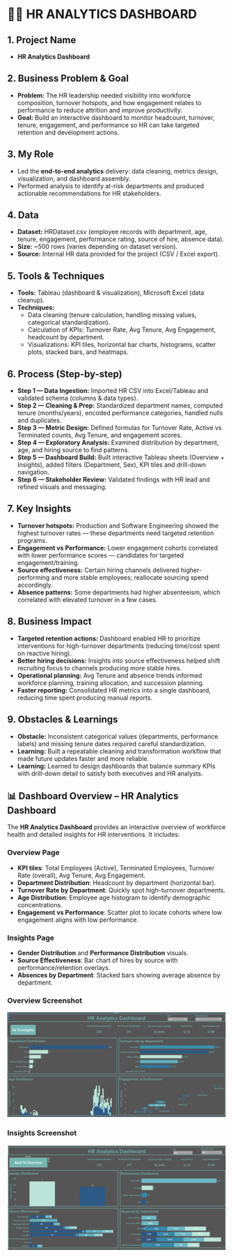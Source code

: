 # **🧑‍💼 HR ANALYTICS DASHBOARD**

## **1. Project Name**
- **HR Analytics Dashboard**

## **2. Business Problem & Goal**
- **Problem:** The HR leadership needed visibility into workforce composition, turnover hotspots, and how engagement relates to performance to reduce attrition and improve productivity.  
- **Goal:** Build an interactive dashboard to monitor headcount, turnover, tenure, engagement, and performance so HR can take targeted retention and development actions.

## **3. My Role**
- Led the **end-to-end analytics** delivery: data cleaning, metrics design, visualization, and dashboard assembly.  
- Performed analysis to identify at-risk departments and produced actionable recommendations for HR stakeholders.

## **4. Data**
- **Dataset:** HRDataset.csv (employee records with department, age, tenure, engagement, performance rating, source of hire, absence data).  
- **Size:** ~500 rows (varies depending on dataset version).  
- **Source:** Internal HR data provided for the project (CSV / Excel export).

## **5. Tools & Techniques**
- **Tools:** Tableau (dashboard & visualization), Microsoft Excel (data cleanup).  
- **Techniques:**  
  - Data cleaning (tenure calculation, handling missing values, categorical standardization).  
  - Calculation of KPIs: Turnover Rate, Avg Tenure, Avg Engagement, headcount by department.  
  - Visualizations: KPI tiles, horizontal bar charts, histograms, scatter plots, stacked bars, and heatmaps.

## **6. Process (Step-by-step)**
- **Step 1 — Data Ingestion:** Imported HR CSV into Excel/Tableau and validated schema (columns & data types).  
- **Step 2 — Cleaning & Prep:** Standardized department names, computed tenure (months/years), encoded performance categories, handled nulls and duplicates.  
- **Step 3 — Metric Design:** Defined formulas for Turnover Rate, Active vs Terminated counts, Avg Tenure, and engagement scores.  
- **Step 4 — Exploratory Analysis:** Examined distribution by department, age, and hiring source to find patterns.  
- **Step 5 — Dashboard Build:** Built interactive Tableau sheets (Overview + Insights), added filters (Department, Sex), KPI tiles and drill-down navigation.  
- **Step 6 — Stakeholder Review:** Validated findings with HR lead and refined visuals and messaging.

## **7. Key Insights**
- **Turnover hotspots:** Production and Software Engineering showed the highest turnover rates — these departments need targeted retention programs.  
- **Engagement vs Performance:** Lower engagement cohorts correlated with lower performance scores — candidates for targeted engagement/training.  
- **Source effectiveness:** Certain hiring channels delivered higher-performing and more stable employees; reallocate sourcing spend accordingly.  
- **Absence patterns:** Some departments had higher absenteeism, which correlated with elevated turnover in a few cases.

## **8. Business Impact**
- **Targeted retention actions:** Dashboard enabled HR to prioritize interventions for high-turnover departments (reducing time/cost spent on reactive hiring).  
- **Better hiring decisions:** Insights into source effectiveness helped shift recruiting focus to channels producing more stable hires.  
- **Operational planning:** Avg Tenure and absence trends informed workforce planning, training allocation, and succession planning.  
- **Faster reporting:** Consolidated HR metrics into a single dashboard, reducing time spent producing manual reports.

## **9. Obstacles & Learnings**
- **Obstacle:** Inconsistent categorical values (departments, performance labels) and missing tenure dates required careful standardization.  
- **Learning:** Built a repeatable cleaning and transformation workflow that made future updates faster and more reliable.  
- **Learning:** Learned to design dashboards that balance summary KPIs with drill-down detail to satisfy both executives and HR analysts.

## 📊 Dashboard Overview – HR Analytics Dashboard

The **HR Analytics Dashboard** provides an interactive overview of workforce health and detailed insights for HR interventions. It includes:

### Overview Page
- **KPI tiles**: Total Employees (Active), Terminated Employees, Turnover Rate (overall), Avg Tenure, Avg Engagement.  
- **Department Distribution**: Headcount by department (horizontal bar).  
- **Turnover Rate by Department**: Quickly spot high-turnover departments.  
- **Age Distribution**: Employee age histogram to identify demographic concentrations.  
- **Engagement vs Performance**: Scatter plot to locate cohorts where low engagement aligns with low performance.

### Insights Page
- **Gender Distribution** and **Performance Distribution** visuals.  
- **Source Effectiveness**: Bar chart of hires by source with performance/retention overlays.  
- **Absences by Department**: Stacked bars showing average absence by department.

### Overview Screenshot
![HR Dashboard Overview](HRDashboard_ppt.png)

### Insights Screenshot
![HR Dashboard Insights](HRDashboard_ppt1.png)

